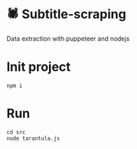# 🕷 Subtitle-scraping

Data extraction with puppeteer and nodejs

# Init project

```
npm i
```

# Run

```
cd src
node tarantula.js
```
